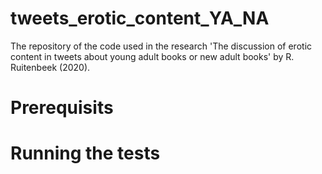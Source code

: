 # tweets_erotic_content_YA_NA
The repository of the code used in the research 'The discussion of erotic content in tweets about young adult books or new adult books' by R. Ruitenbeek (2020).
# Prerequisits

# Running the tests
